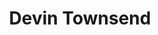 ---
title: "Devin Townsend"
summary: "Devin Garrett Townsend is a Canadian singer, songwriter, musician, and record producer. He founded extreme metal band Strapping Young Lad and was its primary songwriter, vocalist, and guitarist from 1994 to 2007. He has also had an extensive solo career and has released a total of 28 albums across all of his projects as of 2022.
After performing in a number of heavy metal bands in high school, Townsend was discovered in 1993 by a record label who asked him to perform lead vocals on Steve Vai's album Sex & Religion. After recording and touring with Vai, he was discouraged by what he found in the music industry and vented his anger on his 1995 solo album Heavy as a Really Heavy Thing, which he released under the pseudonym Strapping Young Lad. He soon assembled a band of the same name, with whom he released the critically acclaimed album City in 1997. Since then, he has released three more studio albums with Strapping Young Lad, along with solo material released under his own independent HevyDevy Records label.
Townsend's solo albums have featured a varying lineup of supporting musicians and are a mix of hard rock, progressive metal, ambient, and new-age. In 2002, he formed the Devin Townsend Band, which recorded and toured for two of his solo releases. In 2007, he disbanded both Strapping Young Lad and the Devin Townsend Band, taking a break from touring to spend more time with his family. After a two-year hiatus, he began recording again and soon announced the formation of the Devin Townsend Project. This band began with a series of four albums, released from 2009 to 2011 and each written in a different genre. Townsend continued to record and tour under the new moniker until January 2018.
Across all his bands and solo projects, Townsend has released 23 studio albums and four live albums. His trademark production style, featuring a heavily multi-tracked wall of sound, has been compared to the styles of Robert Fripp and Frank Zappa. His vocal delivery ranges from screaming to an opera-esque singing, while his musical style is rooted in metal and his albums are written to express different aspects of his personality."
image: "devin-townsend.jpg"
apple_music_artist_url: "https://music.apple.com/gb/artist/devin-townsend/30462631"
wikipedia_url: "https://en.wikipedia.org/wiki/Devin_Townsend"
---